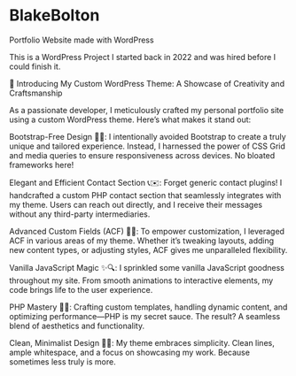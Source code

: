 # BlakeBolton

Portfolio Website made with WordPress

This is a WordPress Project I started back in 2022 and was hired before I could finish it.

🌟 Introducing My Custom WordPress Theme: A Showcase of Creativity and Craftsmanship

As a passionate developer, I meticulously crafted my personal portfolio site using a custom WordPress theme. Here’s what makes it stand out:

Bootstrap-Free Design 🚫🔗:
I intentionally avoided Bootstrap to create a truly unique and tailored experience.
Instead, I harnessed the power of CSS Grid and media queries to ensure responsiveness across devices. No bloated frameworks here!

Elegant and Efficient Contact Section 📞✉️:
Forget generic contact plugins! I handcrafted a custom PHP contact section that seamlessly integrates with my theme.
Users can reach out directly, and I receive their messages without any third-party intermediaries.

Advanced Custom Fields (ACF) 🎨🔧:
To empower customization, I leveraged ACF in various areas of my theme.
Whether it’s tweaking layouts, adding new content types, or adjusting styles, ACF gives me unparalleled flexibility.

Vanilla JavaScript Magic ✨🔍:
I sprinkled some vanilla JavaScript goodness throughout my site.
From smooth animations to interactive elements, my code brings life to the user experience.

PHP Mastery 🐘🔥:
Crafting custom templates, handling dynamic content, and optimizing performance—PHP is my secret sauce.
The result? A seamless blend of aesthetics and functionality.

Clean, Minimalist Design 🎨📏:
My theme embraces simplicity. Clean lines, ample whitespace, and a focus on showcasing my work.
Because sometimes less truly is more.
